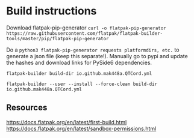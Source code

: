 # Build instructions

Download flatpak-pip-generator
`curl -o flatpak-pip-generator https://raw.githubusercontent.com/flatpak/flatpak-builder-tools/master/pip/flatpak-pip-generator`

Do a `python3 flatpak-pip-generator requests platformdirs, etc.` to generate a json file (keep this separate!).
Manually go to pypi and update the hashes and download links for PySide6 dependencies.


```shell
flatpak-builder build-dir io.github.mak448a.QTCord.yml
```
```shell
flatpak-builder --user --install --force-clean build-dir io.github.mak448a.QTCord.yml
```

## Resources
https://docs.flatpak.org/en/latest/first-build.html
https://docs.flatpak.org/en/latest/sandbox-permissions.html
